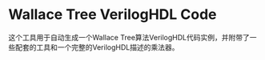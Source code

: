 # Wallace Tree VerilogHDL Code
这个工具用于自动生成一个Wallace Tree算法VerilogHDL代码实例，并附带了一些配套的工具和一个完整的VerilogHDL描述的乘法器。
